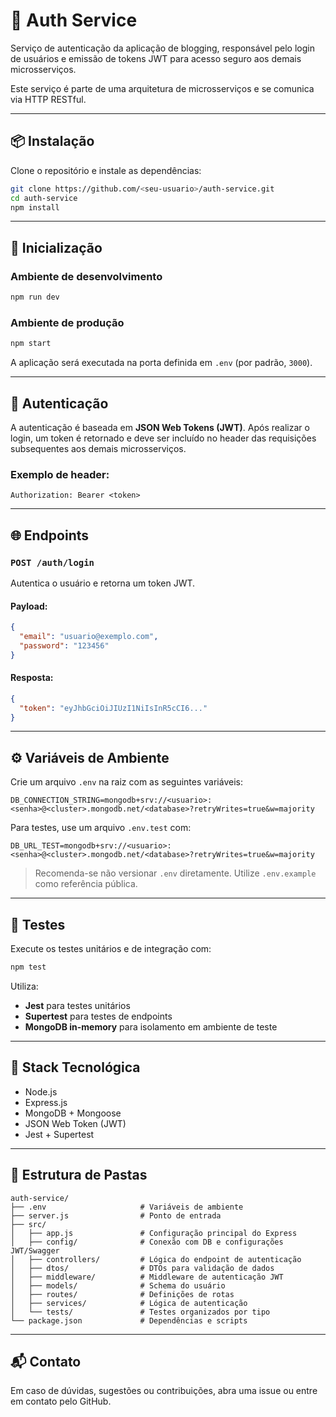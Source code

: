# 🔐 Auth Service

Serviço de autenticação da aplicação de blogging, responsável pelo login de usuários e emissão de tokens JWT para acesso seguro aos demais microsserviços.

Este serviço é parte de uma arquitetura de microsserviços e se comunica via HTTP RESTful.

---

## 📦 Instalação

Clone o repositório e instale as dependências:

```bash
git clone https://github.com/<seu-usuario>/auth-service.git
cd auth-service
npm install
```

---

## 🚀 Inicialização

### Ambiente de desenvolvimento

```bash
npm run dev
```

### Ambiente de produção

```bash
npm start
```

A aplicação será executada na porta definida em `.env` (por padrão, `3000`).

---

## 🔐 Autenticação

A autenticação é baseada em **JSON Web Tokens (JWT)**. Após realizar o login, um token é retornado e deve ser incluído no header das requisições subsequentes aos demais microsserviços.

### Exemplo de header:

```
Authorization: Bearer <token>
```

---

## 🌐 Endpoints

### `POST /auth/login`

Autentica o usuário e retorna um token JWT.

#### Payload:

```json
{
  "email": "usuario@exemplo.com",
  "password": "123456"
}
```

#### Resposta:

```json
{
  "token": "eyJhbGciOiJIUzI1NiIsInR5cCI6..."
}
```

---

## ⚙️ Variáveis de Ambiente

Crie um arquivo `.env` na raiz com as seguintes variáveis:

```env
DB_CONNECTION_STRING=mongodb+srv://<usuario>:<senha>@<cluster>.mongodb.net/<database>?retryWrites=true&w=majority
```

Para testes, use um arquivo `.env.test` com:

```env
DB_URL_TEST=mongodb+srv://<usuario>:<senha>@<cluster>.mongodb.net/<database>?retryWrites=true&w=majority
```

> Recomenda-se não versionar `.env` diretamente. Utilize `.env.example` como referência pública.

---

## 🧪 Testes

Execute os testes unitários e de integração com:

```bash
npm test
```

Utiliza:
- **Jest** para testes unitários
- **Supertest** para testes de endpoints
- **MongoDB in-memory** para isolamento em ambiente de teste

---

## 🧰 Stack Tecnológica

- Node.js
- Express.js
- MongoDB + Mongoose
- JSON Web Token (JWT)
- Jest + Supertest

---

## 📁 Estrutura de Pastas

```
auth-service/
├── .env                     # Variáveis de ambiente
├── server.js                # Ponto de entrada
├── src/
│   ├── app.js               # Configuração principal do Express
│   ├── config/              # Conexão com DB e configurações JWT/Swagger
│   ├── controllers/         # Lógica do endpoint de autenticação
│   ├── dtos/                # DTOs para validação de dados
│   ├── middleware/          # Middleware de autenticação JWT
│   ├── models/              # Schema do usuário
│   ├── routes/              # Definições de rotas
│   ├── services/            # Lógica de autenticação
│   └── tests/               # Testes organizados por tipo
└── package.json             # Dependências e scripts
```

---

## 📬 Contato

Em caso de dúvidas, sugestões ou contribuições, abra uma issue ou entre em contato pelo GitHub.
